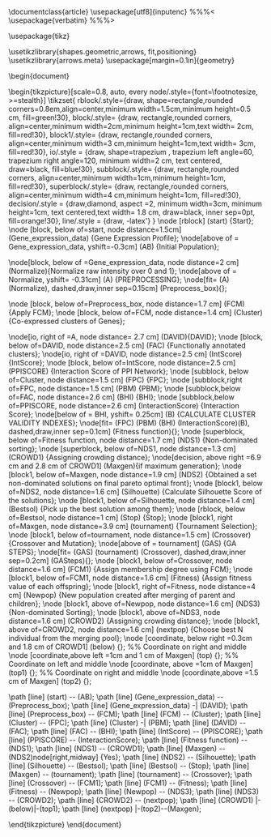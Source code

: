 \documentclass{article}
\usepackage[utf8]{inputenc}
%%%<
\usepackage{verbatim}
%%%>

\usepackage{tikz}

\usetikzlibrary{shapes.geometric,arrows, fit,positioning}
\usetikzlibrary{arrows.meta}
\usepackage[margin=0.1in]{geometry}

\begin{document}

\begin{tikzpicture}[scale=0.8, auto, every node/.style={font=\footnotesize, >=stealth}]
        \tikzset{
        rblock/.style={draw, shape=rectangle,rounded corners=0.8em,align=center,minimum width=1.5cm,minimum height=0.5 cm, fill=green!30},
        block/.style= {draw, rectangle,rounded corners, align=center,minimum width=2cm,minimum height=1cm,text width= 2cm, fill=red!30},
        block1/.style= {draw, rectangle,rounded corners, align=center,minimum width=3 cm,minimum height=1cm,text width= 3cm, fill=red!30},
        io/.style = {draw, shape=trapezium , trapezium left angle=60, trapezium right angle=120, minimum width=2 cm, text centered, draw=black, fill=blue!30},
        subblock/.style= {draw, rectangle,rounded corners, align=center,minimum width=1cm,minimum height=1cm, fill=red!30},
        superblock/.style= {draw, rectangle,rounded corners, align=center,minimum width=4 cm,minimum height=1cm, fill=red!30},
        decision/.style = {draw,diamond, aspect =2, minimum width=3cm, minimum height=1cm, text centered,text width= 1.8 cm, draw=black, inner sep=0pt, fill=orange!30},
        line/.style = {draw, -latex'}
    }
\node [rblock]  (start) {Start};
\node [block, below of=start, node distance=1.5cm] (Gene_expression_data) {Gene Expression Profile};
\node[above of = Gene_expression_data, yshift=-0.3cm] (AB) {Initial Population};

\node[block,  below of =Gene_expression_data, node distance=2 cm] (Normalize){Normalize raw intensity over 0 and 1};
\node[above of = Normalize, yshift= -0.31cm] (A) {PREPROCESSING};
\node[fit= (A) (Normalize), dashed,draw,inner sep=0.15cm] (Preprocess_box){};

\node [block, below of=Preprocess_box, node distance=1.7 cm] (FCM) {Apply FCM};
\node [block, below of=FCM, node distance=1.4 cm] (Cluster) {Co-expressed clusters of Genes};

\node[io,  right of =A, node distance= 2.7 cm] (DAVID){DAVID};
\node [block, below of=DAVID, node distance=2.5 cm] (FAC) {Functionally annotated clusters};
\node[io,  right of =DAVID, node distance=2.5 cm] (IntScore){IntScore};
\node [block, below of=IntScore, node distance=2.5 cm] (PPISCORE) {Interaction Score of PPI Network};
\node [subblock, below of=Cluster, node distance=1.5 cm] (FPC) {FPC};
\node [subblock,right of=FPC, node distance=1.5 cm] (PBM) {PBM};
\node [subblock,below of=FAC, node distance=2.6 cm] (BHI) {BHI};
\node [subblock,below of=PPISCORE, node distance=2.6 cm] (InteractionScore) {Interaction Score};
\node[below of = BHI, yshift= 0.25cm] (B) {CALCULATE CLUSTER VALIDITY INDEXES};
\node[fit= (FPC) (PBM) (BHI) (InteractionScore)(B), dashed,draw,inner sep=0.1cm] (Fitness function){};
\node [superblock, below of=Fitness function, node distance=1.7 cm] (NDS1) {Non-dominated sorting};
\node [superblock, below of=NDS1, node distance=1.3 cm] (CROWD1) {Assigning crowding distance};
\node[decision,  above right =6.9 cm and 2.8 cm of CROWD1] (Maxgen){if maximum generation};
\node [block1, below of=Maxgen, node distance=1.9 cm] (NDS2) {Obtained a set non-dominated solutions on final pareto optimal front};
\node [block1, below of=NDS2, node distance=1.6 cm] (Silhouette) {Calculate Silhouette Score of the solutions};
\node [block1, below of=Silhouette, node distance=1.4 cm] (Bestsol) {Pick up the best solution among them};
\node [rblock, below of=Bestsol, node distance=1 cm] (Stop) {Stop};
\node [block1, right of=Maxgen, node distance=3.9 cm] (tournament) {Tournament Selection};
\node [block1, below of=tournament, node distance=1.5 cm] (Crossover) {Crossover and Mutation};
\node[above of = tournament] (GAS) {GA STEPS};
\node[fit= (GAS) (tournament) (Crossover), dashed,draw,inner sep=0.2cm] (GASteps){};
\node [block1, below of=Crossover, node distance=1.6 cm] (FCM1) {Assign membership degree using FCM};
\node [block1, below of=FCM1, node distance=1.6 cm] (Fitness) {Assign fitness value of each offspring};
\node [block1, right of=Fitness, node distance=4 cm] (Newpop) {New population created after merging of parent and children};
\node [block1, above of=Newpop, node distance=1.6 cm] (NDS3) {Non-dominated Sorting};
\node [block1, above of=NDS3, node distance=1.6 cm] (CROWD2) {Assigning crowding distance};
\node [block1, above of=CROWD2, node distance=1.6 cm] (nextpop) {Choose best N individual from the merging pool};
\node [coordinate, below right =0.3cm and 1.8 cm of CROWD1] (below) {};  %% Coordinate on right and middle
\node [coordinate,above left =1cm and 1 cm of Maxgen] (top) {};  %% Coordinate on left and middle
\node [coordinate, above =1cm of Maxgen] (top1) {};  %% Coordinate on right and middle
 \node [coordinate,above  =1.5 cm of Maxgen] (top2) {};   

\path [line] (start) -- (AB);
\path [line] (Gene_expression_data) -- (Preprocess_box);
\path [line] (Gene_expression_data) -| (DAVID);
\path [line] (Preprocess_box) -- (FCM);
\path [line] (FCM) -- (Cluster);
\path [line] (Cluster) -- (FPC);
\path [line] (Cluster) -| (PBM);
\path [line] (DAVID) -- (FAC);
\path [line] (FAC) -- (BHI);
\path [line] (IntScore) -- (PPISCORE);
\path [line] (PPISCORE) -- (InteractionScore);
\path [line] (Fitness function) -- (NDS1);
\path [line] (NDS1) -- (CROWD1);
\path [line] (Maxgen) -- (NDS2)node[right,midway] {Yes};
\path [line] (NDS2) -- (Silhouette);
\path [line] (Silhouette) -- (Bestsol);
\path [line] (Bestsol) -- (Stop);
\path [line] (Maxgen) -- (tournament);
\path [line] (tournament) -- (Crossover);
\path [line] (Crossover) -- (FCM1);
\path [line] (FCM1) -- (Fitness);
\path [line] (Fitness) -- (Newpop);
\path [line] (Newpop) -- (NDS3);
\path [line] (NDS3) -- (CROWD2);
\path [line] (CROWD2) -- (nextpop);
\path [line] (CROWD1) |-(below)|-(top1);
\path [line] (nextpop) |-(top2)--(Maxgen);

\end{tikzpicture}
\end{document}
